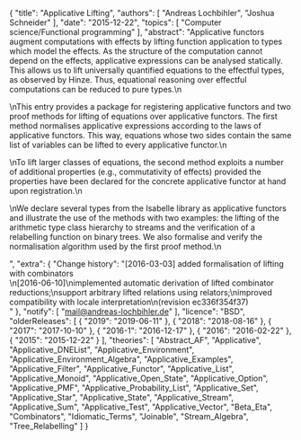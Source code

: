 {
    "title": "Applicative Lifting",
    "authors": [
        "Andreas Lochbihler",
        "Joshua Schneider"
    ],
    "date": "2015-12-22",
    "topics": [
        "Computer science/Functional programming"
    ],
    "abstract": "Applicative functors augment computations with effects by lifting function application to types which model the effects.  As the structure of the computation cannot depend on the effects, applicative expressions can be analysed statically.  This allows us to lift universally quantified equations to the effectful types, as observed by Hinze. Thus, equational reasoning over effectful computations can be reduced to pure types.\n</p><p>\nThis entry provides a package for registering applicative functors and two proof methods for lifting of equations over applicative functors. The first method normalises applicative expressions according to the laws of applicative functors. This way, equations whose two sides contain the same list of variables can be lifted to every applicative functor.\n</p><p>\nTo lift larger classes of equations, the second method exploits a number of additional properties (e.g., commutativity of effects) provided the properties have been declared for the concrete applicative functor at hand upon registration.\n</p><p>\nWe declare several types from the Isabelle library as applicative functors and illustrate the use of the methods with two examples: the lifting of the arithmetic type class hierarchy to streams and the verification of a relabelling function on binary trees. We also formalise and verify the normalisation algorithm used by the first proof method.\n</p>",
    "extra": {
        "Change history": "[2016-03-03] added formalisation of lifting with combinators<br>\n[2016-06-10]\nimplemented automatic derivation of lifted combinator reductions;\nsupport arbitrary lifted relations using relators;\nimproved compatibility with locale interpretation\n(revision ec336f354f37)<br>"
    },
    "notify": [
        "mail@andreas-lochbihler.de"
    ],
    "licence": "BSD",
    "olderReleases": [
        {
            "2019": "2019-06-11"
        },
        {
            "2018": "2018-08-16"
        },
        {
            "2017": "2017-10-10"
        },
        {
            "2016-1": "2016-12-17"
        },
        {
            "2016": "2016-02-22"
        },
        {
            "2015": "2015-12-22"
        }
    ],
    "theories": [
        "Abstract_AF",
        "Applicative",
        "Applicative_DNEList",
        "Applicative_Environment",
        "Applicative_Environment_Algebra",
        "Applicative_Examples",
        "Applicative_Filter",
        "Applicative_Functor",
        "Applicative_List",
        "Applicative_Monoid",
        "Applicative_Open_State",
        "Applicative_Option",
        "Applicative_PMF",
        "Applicative_Probability_List",
        "Applicative_Set",
        "Applicative_Star",
        "Applicative_State",
        "Applicative_Stream",
        "Applicative_Sum",
        "Applicative_Test",
        "Applicative_Vector",
        "Beta_Eta",
        "Combinators",
        "Idiomatic_Terms",
        "Joinable",
        "Stream_Algebra",
        "Tree_Relabelling"
    ]
}